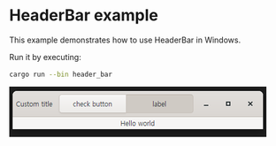# HeaderBar example

This example demonstrates how to use HeaderBar in Windows.

Run it by executing:

```bash
cargo run --bin header_bar
```

![screenshot](screenshot.png)